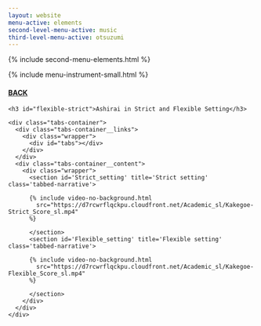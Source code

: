 ```yaml
---
layout: website
menu-active: elements
second-level-menu-active: music
third-level-menu-active: otsuzumi
---
```


{% include second-menu-elements.html %}

{% include menu-instrument-small.html %}


<main class="page-content"><div class="wrapper sidebar-contents">
  <aside class="sidebar-contents__table">
    <h4><a href="/music/otsuzumi-kotsuzumi"> BACK</a></h4>
  </aside>
  <section class="sidebar-contents__section">
  <div class="text-container">


    <h3 id="flexible-strict">Ashirai in Strict and Flexible Setting</h3>

    <div class="tabs-container">
      <div class="tabs-container__links">
        <div class="wrapper">
          <div id="tabs"></div>
        </div>
      </div>
      <div class="tabs-container__content">
        <div class="wrapper">
          <section id='Strict_setting' title='Strict setting' class='tabbed-narrative'>

          {% include video-no-background.html
            src="https://d7rcwrflqckpu.cloudfront.net/Academic_sl/Kakegoe-Strict_Score_sl.mp4"
          %}

          </section>
          <section id='Flexible_setting' title='Flexible setting' class='tabbed-narrative'>

          {% include video-no-background.html
            src="https://d7rcwrflqckpu.cloudfront.net/Academic_sl/Kakegoe-Flexible_Score_sl.mp4"
          %}

          </section>
        </div>
      </div>
    </div>
</div>
  </section>
</main>
